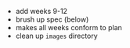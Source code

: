 
* add weeks 9-12
* brush up spec (below)
* makes all weeks conform to plan
* clean up `images` directory
